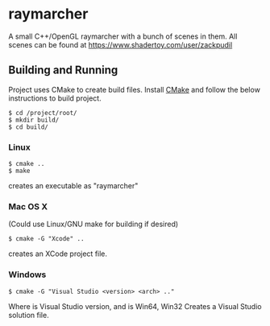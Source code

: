 # raymarcher
A small C++/OpenGL raymarcher with a bunch of scenes in them. All scenes can be found at https://www.shadertoy.com/user/zackpudil

## Building and Running

Project uses CMake to create build files. Install [CMake](https://cmake.org/) and follow the below instructions to build project.

```
$ cd /project/root/
$ mkdir build/
$ cd build/
```

### Linux

```
$ cmake ..
$ make
```

creates an executable as "raymarcher"

### Mac OS X
(Could use Linux/GNU make for building if desired)
```
$ cmake -G "Xcode" ..
```
creates an XCode project file.

### Windows
```
$ cmake -G "Visual Studio <version> <arch> .."
```

Where <version> is Visual Studio version, and <arch> is Win64, Win32
Creates a Visual Studio solution file.
